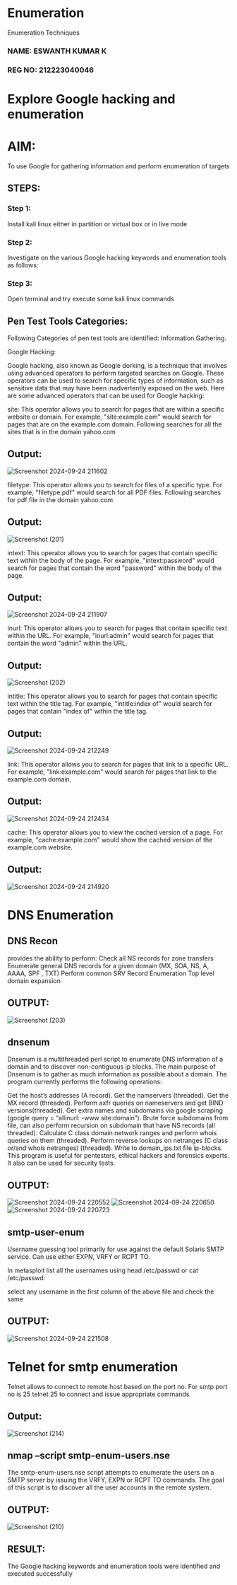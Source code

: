 # Enumeration
Enumeration Techniques
### NAME: ESWANTH KUMAR K
### REG NO: 212223040046
# Explore Google hacking and enumeration 
# AIM:

To use Google for gathering information and perform enumeration of targets

## STEPS:

### Step 1:

Install kali linux either in partition or virtual box or in live mode

### Step 2:

Investigate on the various Google hacking keywords and enumeration tools as follows:


### Step 3:
Open terminal and try execute some kali linux commands

## Pen Test Tools Categories:  

Following Categories of pen test tools are identified:
Information Gathering.

Google Hacking:

Google hacking, also known as Google dorking, is a technique that involves using advanced operators to perform targeted searches on Google. These operators can be used to search for specific types of information, such as sensitive data that may have been inadvertently exposed on the web. Here are some advanced operators that can be used for Google hacking:

site: This operator allows you to search for pages that are within a specific website or domain. For example, "site:example.com" would search for pages that are on the example.com domain.
Following searches for all the sites that is in the domain yahoo.com

## Output:
![Screenshot 2024-09-24 211602](https://github.com/user-attachments/assets/8efaaff8-0c53-4fc6-96b2-ec0eda36accd)

filetype: This operator allows you to search for files of a specific type. For example, "filetype:pdf" would search for all PDF files.
Following searches for pdf file in the domain yahoo.com

## Output:
![Screenshot (201)](https://github.com/user-attachments/assets/694649fc-0f99-4665-9e9a-87adf894426d)


intext: This operator allows you to search for pages that contain specific text within the body of the page. For example, "intext:password" would search for pages that contain the word "password" within the body of the page.

## Output:
![Screenshot 2024-09-24 211907](https://github.com/user-attachments/assets/f172fa9d-4301-498b-8927-a1a300a99086)

inurl: This operator allows you to search for pages that contain specific text within the URL. For example, "inurl:admin" would search for pages that contain the word "admin" within the URL.

## Output:
![Screenshot (202)](https://github.com/user-attachments/assets/8a161297-0259-498e-81c0-ab2ba209bd35)

intitle: This operator allows you to search for pages that contain specific text within the title tag. For example, "intitle:index of" would search for pages that contain "index of" within the title tag.

## Output:
![Screenshot 2024-09-24 212249](https://github.com/user-attachments/assets/18160d03-8acb-41a7-892c-1714c9ba0d95)


link: This operator allows you to search for pages that link to a specific URL. For example, "link:example.com" would search for pages that link to the example.com domain.

## Output:
![Screenshot 2024-09-24 212434](https://github.com/user-attachments/assets/5dd2d822-5dc3-4ea2-9d02-b9225f83c44a)

cache: This operator allows you to view the cached version of a page. For example, "cache:example.com" would show the cached version of the example.com website.

## Output:
![Screenshot 2024-09-24 214920](https://github.com/user-attachments/assets/e45def3d-98c7-47aa-be0e-027d2bf71226)

# DNS Enumeration


## DNS Recon
provides the ability to perform:
Check all NS records for zone transfers
Enumerate general DNS records for a given domain (MX, SOA, NS, A, AAAA, SPF , TXT)
Perform common SRV Record Enumeration
Top level domain expansion
## OUTPUT:
![Screenshot (203)](https://github.com/user-attachments/assets/035b6a2f-1be8-49c0-b08c-c8e713a4f858)

## dnsenum
Dnsenum is a multithreaded perl script to enumerate DNS information of a domain and to discover non-contiguous ip blocks. The main purpose of Dnsenum is to gather as much information as possible about a domain. The program currently performs the following operations:

Get the host’s addresses (A record).
Get the namservers (threaded).
Get the MX record (threaded).
Perform axfr queries on nameservers and get BIND versions(threaded).
Get extra names and subdomains via google scraping (google query = “allinurl: -www site:domain”).
Brute force subdomains from file, can also perform recursion on subdomain that have NS records (all threaded).
Calculate C class domain network ranges and perform whois queries on them (threaded).
Perform reverse lookups on netranges (C class or/and whois netranges) (threaded).
Write to domain_ips.txt file ip-blocks.
This program is useful for pentesters, ethical hackers and forensics experts. It also can be used for security tests.
## OUTPUT:
![Screenshot 2024-09-24 220552](https://github.com/user-attachments/assets/acede183-5e92-43aa-8106-8eb2e325ea25)
![Screenshot 2024-09-24 220650](https://github.com/user-attachments/assets/b6f0b741-eea9-4b57-98f3-c860ea5f0a24)
![Screenshot 2024-09-24 220723](https://github.com/user-attachments/assets/45147455-b499-491e-b1a6-c997441a3af5)

## smtp-user-enum
Username guessing tool primarily for use against the default Solaris SMTP service. Can use either EXPN, VRFY or RCPT TO.


In metasploit list all the usernames using head /etc/passwd or cat /etc/passwd:

select any username in the first column of the above file and check the same
## OUTPUT:
![Screenshot 2024-09-24 221508](https://github.com/user-attachments/assets/45316a52-0042-4475-98a5-137249bf2b22)

# Telnet for smtp enumeration
Telnet allows to connect to remote host based on the port no. For smtp port no is 25
telnet <host address> 25 to connect
and issue appropriate commands
  
 ## Output:
 ![Screenshot (214)](https://github.com/user-attachments/assets/e9a1a401-642a-4675-b790-133db73f36e5)

## nmap –script smtp-enum-users.nse <hostname>

The smtp-enum-users.nse script attempts to enumerate the users on a SMTP server by issuing the VRFY, EXPN or RCPT TO commands. The goal of this script is to discover all the user accounts in the remote system.


## OUTPUT:
![Screenshot (210)](https://github.com/user-attachments/assets/b7ba7244-e8e7-4fcf-ae3f-cfd94f9ad982)

## RESULT:
The Google hacking keywords and enumeration tools were identified and executed successfully

